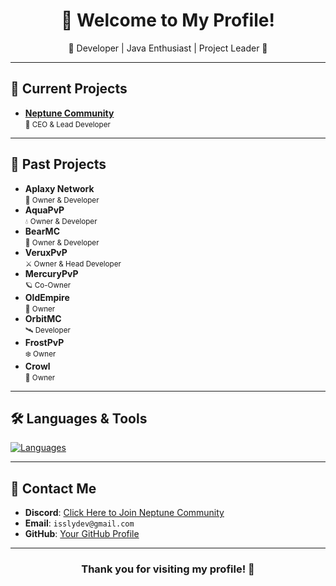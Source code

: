 <div align="center">
  <h1>👋 Welcome to My Profile!</h1>
  <p>🌟 Developer | Java Enthusiast | Project Leader 🌟</p>
</div>

---

## 🚀 Current Projects

- **[Neptune Community](https://discord.gg/Y3wtcd68WB)**  
  <small>🌊 CEO & Lead Developer</small>

---

## 📜 Past Projects

- **Aplaxy Network**  
  <small>🐍 Owner & Developer</small>
- **AquaPvP**  
  <small>💧 Owner & Developer</small>
- **BearMC**  
  <small>🐻 Owner & Developer</small>
- **VeruxPvP**  
  <small>⚔️ Owner & Head Developer</small>
- **MercuryPvP**  
  <small>🪐 Co-Owner</small>
- **OldEmpire**  
  <small>🏰 Owner</small>
- **OrbitMC**  
  <small>🛰️ Developer</small>
- **FrostPvP**  
  <small>❄️ Owner</small>
- **Crowl**  
  <small>🦅 Owner</small>

---

## 🛠️ Languages & Tools

[![Languages](https://skillicons.dev/icons?i=java,mysql,mongodb,redis,docker,nginx,linux,vscode,github)](https://skillicons.dev)

---

## 💬 Contact Me

- **Discord**: [Click Here to Join Neptune Community](https://discord.gg/Y3wtcd68WB)
- **Email**: `isslydev@gmail.com`
- **GitHub**: [Your GitHub Profile](https://github.com/isslypa)

---

<div align="center">
  <h3>Thank you for visiting my profile! 🚀</h3>
</div>
